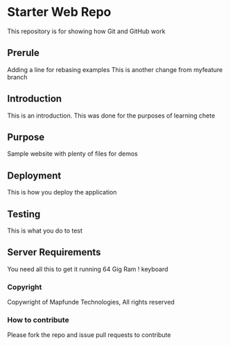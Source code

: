 # Starter Web Repo

This repository is for showing how Git and GitHub work

## Prerule

Adding a line for rebasing examples
This is another change from myfeature branch 

## Introduction

This is an introduction.  This was done for the purposes of learning chete

## Purpose

Sample website with plenty of files for demos

## Deployment

This is how you deploy the application

## Testing 

This is what you do to test

## Server Requirements

You need all this to get it running
64 Gig Ram
! keyboard

### Copyright

Copywright of Mapfunde Technologies, All rights reserved

### How to contribute

Please fork the repo and issue pull requests to contribute
